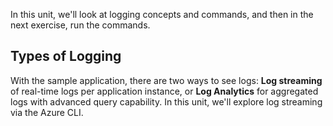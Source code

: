 In this unit, we'll look at logging concepts and commands, and then in the next exercise, run the commands.

## Types of Logging

With the sample application, there are two ways to see logs: **Log streaming** of real-time logs per application instance, or **Log Analytics** for aggregated logs with advanced query capability.
In this unit, we'll explore log streaming via the Azure CLI.
